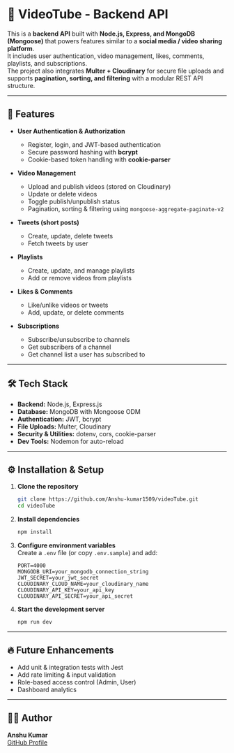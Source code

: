 # 🎥 VideoTube - Backend API

This is a **backend API** built with **Node.js, Express, and MongoDB (Mongoose)** that powers features similar to a **social media / video sharing platform**.  
It includes user authentication, video management, likes, comments, playlists, and subscriptions.  
The project also integrates **Multer + Cloudinary** for secure file uploads and supports **pagination, sorting, and filtering** with a modular REST API structure.

---

## 🚀 Features

- **User Authentication & Authorization**
  - Register, login, and JWT-based authentication
  - Secure password hashing with **bcrypt**
  - Cookie-based token handling with **cookie-parser**

- **Video Management**
  - Upload and publish videos (stored on Cloudinary)
  - Update or delete videos
  - Toggle publish/unpublish status
  - Pagination, sorting & filtering using `mongoose-aggregate-paginate-v2`

- **Tweets (short posts)**
  - Create, update, delete tweets
  - Fetch tweets by user

- **Playlists**
  - Create, update, and manage playlists
  - Add or remove videos from playlists

- **Likes & Comments**
  - Like/unlike videos or tweets
  - Add, update, or delete comments

- **Subscriptions**
  - Subscribe/unsubscribe to channels
  - Get subscribers of a channel
  - Get channel list a user has subscribed to

---

## 🛠 Tech Stack

- **Backend:** Node.js, Express.js  
- **Database:** MongoDB with Mongoose ODM  
- **Authentication:** JWT, bcrypt  
- **File Uploads:** Multer, Cloudinary  
- **Security & Utilities:** dotenv, cors, cookie-parser  
- **Dev Tools:** Nodemon for auto-reload  

---

## ⚙️ Installation & Setup

1. **Clone the repository**
   ```bash
   git clone https://github.com/Anshu-kumar1509/videoTube.git
   cd videoTube
   ```

2. **Install dependencies**
   ```bash
   npm install
   ```

3. **Configure environment variables**  
   Create a `.env` file (or copy `.env.sample`) and add:
   ```env
   PORT=4000
   MONGODB_URI=your_mongodb_connection_string
   JWT_SECRET=your_jwt_secret
   CLOUDINARY_CLOUD_NAME=your_cloudinary_name
   CLOUDINARY_API_KEY=your_api_key
   CLOUDINARY_API_SECRET=your_api_secret
   ```

4. **Start the development server**
   ```bash
   npm run dev
   ```

---

## 🔥 Future Enhancements
- Add unit & integration tests with Jest  
- Add rate limiting & input validation  
- Role-based access control (Admin, User)  
- Dashboard analytics  

---

## 👨‍💻 Author
**Anshu Kumar**  
[GitHub Profile](https://github.com/Anshu-kumar1509)

